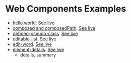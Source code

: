 
# Web Components Examples


* [hello world](01). [See live](https://thegicode.github.io/vanilaJS-lab/web-components/01)
* [composed and composedPath](02). [See live](https://thegicode.github.io/vanilaJS-lab/web-components/02)
* [defined-pseudo-class](03). [See live](https://thegicode.github.io/vanilaJS-lab/web-components/03)
* [editable-list](04). [See live](https://thegicode.github.io/vanilaJS-lab/web-components/04)
* [edit-word](05). [See live](https://thegicode.github.io/vanilaJS-lab/web-components/05)
* [element-details](06). [See live]([url]/06)
    - details, summary


[url]: https://thegicode.github.io/vanilaJS-lab/web-components